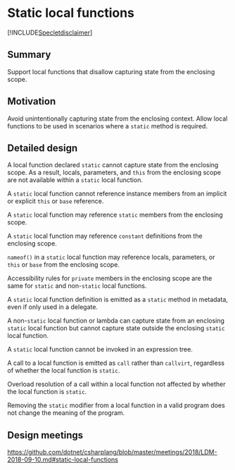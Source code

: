# Static local functions

[!INCLUDE[Specletdisclaimer](../speclet-disclaimer.md)]

## Summary

Support local functions that disallow capturing state from the enclosing scope.

## Motivation

Avoid unintentionally capturing state from the enclosing context.
Allow local functions to be used in scenarios where a `static` method is required.

## Detailed design

A local function declared `static` cannot capture state from the enclosing scope.
As a result, locals, parameters, and `this` from the enclosing scope are not available within a `static` local function.

A `static` local function cannot reference instance members from an implicit or explicit `this` or `base` reference.

A `static` local function may reference `static` members from the enclosing scope.

A `static` local function may reference `constant` definitions from the enclosing scope.

`nameof()` in a `static` local function may reference locals, parameters, or `this` or `base` from the enclosing scope.

Accessibility rules for `private` members in the enclosing scope are the same for `static` and non-`static` local functions.

A `static` local function definition is emitted as a `static` method in metadata, even if only used in a delegate.

A non-`static` local function or lambda can capture state from an enclosing `static` local function but cannot capture state outside the enclosing `static` local function.

A `static` local function cannot be invoked in an expression tree.

A call to a local function is emitted as `call` rather than `callvirt`, regardless of whether the local function is `static`.

Overload resolution of a call within a local function not affected by whether the local function is `static`.

Removing the `static` modifier from a local function in a valid program does not change the meaning of the program.

## Design meetings

https://github.com/dotnet/csharplang/blob/master/meetings/2018/LDM-2018-09-10.md#static-local-functions
